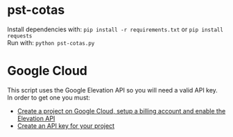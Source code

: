 # pst-cotas
Install dependencies with: `pip install -r requirements.txt` or `pip install requests`\
Run with: `python pst-cotas.py`

# Google Cloud
This script uses the Google Elevation API so you will need a valid API key.\
In order to get one you must:
- [Create a project on Google Cloud, setup a billing account and enable the Elevation API](https://developers.google.com/maps/documentation/elevation/cloud-setup)
- [Create an API key for your project](https://developers.google.com/maps/documentation/elevation/get-api-key)
